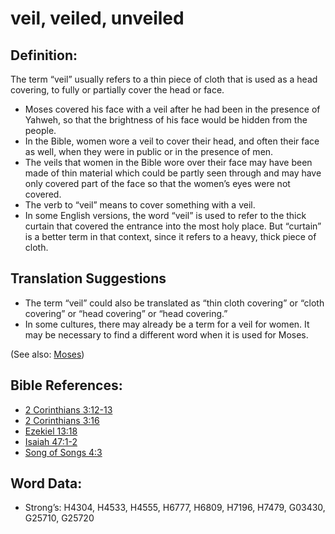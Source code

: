 # veil, veiled, unveiled

## Definition:

The term “veil” usually refers to a thin piece of cloth that is used as a head covering, to fully or partially cover the head or face.

* Moses covered his face with a veil after he had been in the presence of Yahweh, so that the brightness of his face would be hidden from the people.
* In the Bible, women wore a veil to cover their head, and often their face as well, when they were in public or in the presence of men.
* The veils that women in the Bible wore over their face may have been made of thin material which could be partly seen through and may have only covered part of the face so that the women’s eyes were not covered.
* The verb to “veil” means to cover something with a veil.
* In some English versions, the word “veil” is used to refer to the thick curtain that covered the entrance into the most holy place. But “curtain” is a better term in that context, since it refers to a heavy, thick piece of cloth.

## Translation Suggestions

* The term “veil” could also be translated as “thin cloth covering” or “cloth covering” or “head covering” or “head covering.”
* In some cultures, there may already be a term for a veil for women. It may be necessary to find a different word when it is used for Moses.

(See also: [Moses](../names/moses.md))

## Bible References:

* [2 Corinthians 3:12-13](rc://en/tn/help/2co/03/12)
* [2 Corinthians 3:16](rc://en/tn/help/2co/03/16)
* [Ezekiel 13:18](rc://en/tn/help/ezk/13/18)
* [Isaiah 47:1-2](rc://en/tn/help/isa/47/01)
* [Song of Songs 4:3](rc://en/tn/help/sng/04/3)

## Word Data:

* Strong’s: H4304, H4533, H4555, H6777, H6809, H7196, H7479, G03430, G25710, G25720
